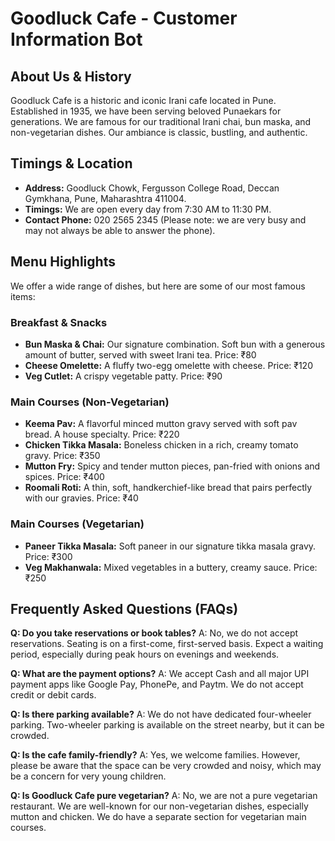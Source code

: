 # Goodluck Cafe - Customer Information Bot

## About Us & History
Goodluck Cafe is a historic and iconic Irani cafe located in Pune. Established in 1935, we have been serving beloved Punaekars for generations. We are famous for our traditional Irani chai, bun maska, and non-vegetarian dishes. Our ambiance is classic, bustling, and authentic.

## Timings & Location
- **Address:** Goodluck Chowk, Fergusson College Road, Deccan Gymkhana, Pune, Maharashtra 411004.
- **Timings:** We are open every day from 7:30 AM to 11:30 PM.
- **Contact Phone:** 020 2565 2345 (Please note: we are very busy and may not always be able to answer the phone).

## Menu Highlights
We offer a wide range of dishes, but here are some of our most famous items:

### Breakfast & Snacks
- **Bun Maska & Chai:** Our signature combination. Soft bun with a generous amount of butter, served with sweet Irani tea. Price: ₹80
- **Cheese Omelette:** A fluffy two-egg omelette with cheese. Price: ₹120
- **Veg Cutlet:** A crispy vegetable patty. Price: ₹90

### Main Courses (Non-Vegetarian)
- **Keema Pav:** A flavorful minced mutton gravy served with soft pav bread. A house specialty. Price: ₹220
- **Chicken Tikka Masala:** Boneless chicken in a rich, creamy tomato gravy. Price: ₹350
- **Mutton Fry:** Spicy and tender mutton pieces, pan-fried with onions and spices. Price: ₹400
- **Roomali Roti:** A thin, soft, handkerchief-like bread that pairs perfectly with our gravies. Price: ₹40

### Main Courses (Vegetarian)
- **Paneer Tikka Masala:** Soft paneer in our signature tikka masala gravy. Price: ₹300
- **Veg Makhanwala:** Mixed vegetables in a buttery, creamy sauce. Price: ₹250

## Frequently Asked Questions (FAQs)

**Q: Do you take reservations or book tables?**
A: No, we do not accept reservations. Seating is on a first-come, first-served basis. Expect a waiting period, especially during peak hours on evenings and weekends.

**Q: What are the payment options?**
A: We accept Cash and all major UPI payment apps like Google Pay, PhonePe, and Paytm. We do not accept credit or debit cards.

**Q: Is there parking available?**
A: We do not have dedicated four-wheeler parking. Two-wheeler parking is available on the street nearby, but it can be crowded.

**Q: Is the cafe family-friendly?**
A: Yes, we welcome families. However, please be aware that the space can be very crowded and noisy, which may be a concern for very young children.

**Q: Is Goodluck Cafe pure vegetarian?**
A: No, we are not a pure vegetarian restaurant. We are well-known for our non-vegetarian dishes, especially mutton and chicken. We do have a separate section for vegetarian main courses.
